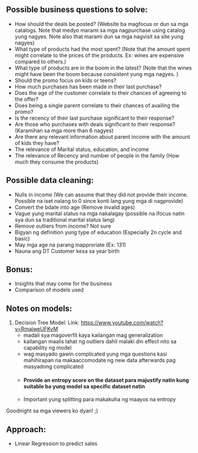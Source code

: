 ## Possible business questions to solve:

- How should the deals be posted? (Website ba magfocus or dun sa mga catalogs. Note that medyo marami sa mga nagpurchase using catalog yung nagyes. Note also that marami dun sa mga nagvisit sa site yung nagyes)
- What type of products had the most spent? (Note that the amount spent might correlate to the prices of the products. Ex: wines are expensive compared to others.)
- What type of products are in the boom in the latest? (Note that the wines might have been the boom because consistent yung mga nagyes. )
- Should the promo focus on kids or teens?
- How much purchases has been made in their last purchase?
- Does the age of the customer correlate to their chances of agreeing to the offer?
- Does being a single parent correlate to their chances of availing the promo?
- Is the recency of their last purchase significant to their response?
- Are those who purchases with deals significant to their response? (Karamihan sa mga more than 6 nagyes)
- Are there any relevant information about parent income with the amount of kids they have?
- The relevance of Marital status, education, and income
- The relevance of Recency and number of people in the family (How much they consume the products)

## Possible data cleaning:

- Nulls in income (We can assume that they did not provide their income. Possible na iset nalang to 0 since konti lang yung mga di nagprovide)
- Convert the bdate into age (Remove invalid ages)
- Vague yung marital status na mga nakalagay (possible na ifocus natin sya dun sa traditional marital status lang)
- Remove outliers from income? Not sure
- Bigyan ng definition yung type of education (Especially 2n cycle and basic)
- May mga age na parang inapproriate (Ex: 131)
- Nauna ang DT Customer kesa sa year birth

## Bonus:

- Insights that may come for the business
- Comparison of models used

## Notes on models:

1. Decision Tree Model:
    Link: https://www.youtube.com/watch?v=RmajweUFKvM
    * madali sya magoverfit kaya kailangan mag generalization
    * kailangan maalis lahat ng outliers dahil malaki din effect nito sa capability ng model
    * wag masyado gawin complicated yung mga questions kasi mahihirapan na makaaccomodate ng new data afterwards pag masyadong complicated
    * #### Provide an entropy score on the dataset para majustify natin kung suitable ba yung model sa specific dataset natin
    * Important yung splitting para makakuha ng maayos na entropy
    

Goodnight sa mga viewers ko dyan! ;)

## Approach:

- Linear Regression to predict sales
